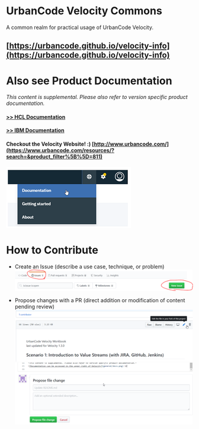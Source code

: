 # UrbanCode Velocity Commons

A common realm for practical usage of UrbanCode Velocity.

## [https://urbancode.github.io/velocity-info](https://urbancode.github.io/velocity-info)

# Also see Product Documentation

*This content is supplemental. Please also refer to version specific product documentation.*

#### [>> HCL Documentation](https://urbancode.hcldoc.com/)
#### [>> IBM Documentation](https://www.ibm.com/support/knowledgecenter/SSCKX6)
#### Checkout the Velocity Website! :) [http://www.urbancode.com/](https://www.urbancode.com/resources/?search=&product_filter%5B%5D=811)

![Documentation can be accessed in the upper right of Velocity](workbooks/general/docs.png)

# How to Contribute

- Create an Issue (describe a use case, technique, or problem)
![](workbooks/general/contribute_issue.png)

- Propose changes with a PR (direct addition or modification of content pending review)
![](workbooks/general/contribute_pr_1.png)
![](workbooks/general/contribute_pr_2.png)
